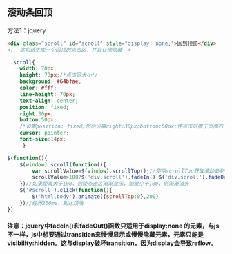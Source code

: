 ## 滚动条回顶
方法1：jquery
```html
<div class="scroll" id="scroll" style="display: none;">回到顶部</div>
<!--这句话生成一个回顶的点击区，并且让他隐藏-->
```
```css
 .scroll{
    width: 70px;
    height: 70px;/*点击区大小*/
    background: #64bfae;
    color: #fff;
    line-height: 70px;
    text-align: center;
    position: fixed;
    right:30px;
 	bottom:50px;
 	/*设置position: fixed;然后设置right:30px;bottom:50px;使点击区置于页面右下角*/
 	cursor: pointer;
 	font-size:14px;
	 }
```
```javascript
$(function(){
	$(window).scroll(function(){
		var scrollValue=$(window).scrollTop();//使用scrollTop获取滚动条到页面顶的距离
		scrollValue>100?$('div.scroll').fadeIn():$('div.scroll').fadeOut();
	})//如果距离大于100，则使点击区渐渐显示，如果小于100，则渐渐消失
	$('#scroll').click(function(){
		$('html,body').animate({scrollTop:0},200)
	})//经历200ms，到达顶端
})
```
#### 注意：jquery中fadeIn()和fadeOut()函数只适用于display:none 的元素，与js不一样，js中想要通过transition来慢慢显示或慢慢隐藏元素，元素只能是 visibility:hidden。这与display破坏transition，因为display会导致reflow。
